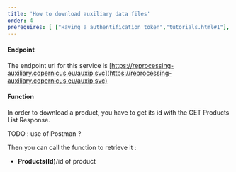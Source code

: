 ```yaml
---
title: 'How to download auxiliary data files'
order: 4
prerequires: [ ["Having a authentification token","tutorials.html#1"], ["Having POSTMAN installed","https://learning.postman.com/docs/getting-started/installation-and-updates/"], ["Knowing POSTMAN","https://learning.postman.com/docs/getting-started/introduction/"] ]
---
```

#### Endpoint

The endpoint url for this service is [https://reprocessing-auxiliary.copernicus.eu/auxip.svc](https://reprocessing-auxiliary.copernicus.eu/auxip.svc)

#### Function

In order to download a product, you have to get its id with the GET Products List Response.

TODO : use of Postman ?

Then you can call the function to retrieve it :

- **Products(Id)**/id of product



